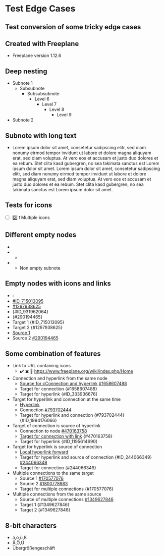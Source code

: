 # Test Edge Cases

## Test conversion of some tricky edge cases

## Created with Freeplane

- Freeplane version 1.12.6

## Deep nesting

- Subnote 1
  - Subsubnote
    - Subsubsubnote
      - Level 6
        - Level 7
          - Level 8
            - Level 9
- Subnote 2

## Subnote with long text

- Lorem ipsum dolor sit amet, consetetur sadipscing elitr, sed diam nonumy eirmod tempor invidunt ut labore et dolore magna aliquyam erat, sed diam voluptua. At vero eos et accusam et justo duo dolores et ea rebum. Stet clita kasd gubergren, no sea takimata sanctus est Lorem ipsum dolor sit amet. Lorem ipsum dolor sit amet, consetetur sadipscing elitr, sed diam nonumy eirmod tempor invidunt ut labore et dolore magna aliquyam erat, sed diam voluptua. At vero eos et accusam et justo duo dolores et ea rebum. Stet clita kasd gubergren, no sea takimata sanctus est Lorem ipsum dolor sit amet.

## Tests for icons

- [ ] :two: :exclamation: Multiple icons

## Different empty nodes

- 
- 
  - 
- 
  - Non empty subnote

## Empty nodes with icons and links

- :information_source: 
- [#ID_715013095](#ID_715013095)
-  [#1297938625](#1297938625)
-  {#ID_931962064}
-  {#290194465}
- Target 1 {#ID_715013095}
- Target 2 {#1297938625}
- [Source 1](#ID_931962064)
- Source 2 [#290194465](#290194465)

## Some combination of features

- Link to URL containing icons
  - :heavy_check_mark: :heavy_multiplication_x: :calendar: <https://www.freeplane.org/wiki/index.php/Home>
- Connection and hyperlink from the same node
  - [Source for cConnection and hyperlink](#ID_333936676) [#1658607488](#1658607488)
  - Target for connection {#1658607488}
  - Target for hyperlink {#ID_333936676}
- Target for hyperlink and connection at the same time
  - [Hyperlink](#ID_1994176066)
  - Connection [#793702444](#793702444)
  - Target for hyperlink and connection {#793702444} {#ID_1994176066}
- Target of connection is source of hyperlink
  - Connection to node [#470163758](#470163758)
  - [Target for connection with link](#ID_1195614690) {#470163758}
  - Target for hyperlink {#ID_1195614690}
- Target for hyperlink is source of connection
  - [Local hyperlink forward](#ID_244066349)
  - Target for hyperlink and source of connection {#ID_244066349} [#244066349](#244066349)
  - Target for connection {#244066349}
- Multiple connections to the same target
  - Source 1 [#170577076](#170577076)
  - Source 2 [#1800778683](#1800778683)
  - Target for multiple connections {#170577076}
- Multiple connections from the same source
  - Source of multiple connections [#1349627846](#1349627846)
  - Target 1 {#1349627846}
  - Target 2 {#1349627846}

## 8-bit characters

- ä,ö,ü,ß
- Ä,Ö,Ü
- Übergrößengeschäft
